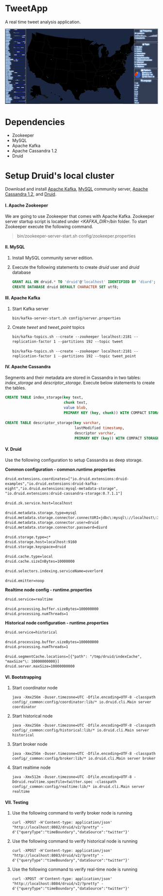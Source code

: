# TweetApp

A real time tweet analysis application.

![Alt text](https://raw.githubusercontent.com/cnsgcu/TweetApp/master/screenshot/screenshot.png "Screenshot")

# Dependencies

- Zookeeper
- MySQL
- Apache Kafka
- Apache Cassandra 1.2
- Druid

# Setup Druid's local cluster

Download and install [Apache Kafka](http://kafka.apache.org/downloads.html), [MySQL](http://dev.mysql.com/downloads/mysql/) community server, [Apache Cassandra 1.2](http://www.apache.org/dyn/closer.cgi?path=/cassandra/1.2.19/apache-cassandra-1.2.19-bin.tar.gz), and [Druid](http://druid.io/downloads.html).

#### I. Apache Zookeeper

We are going to use Zookeeper that comes with Apache Kafka. Zookeeper server startup script is located under *\<KAFKA_DIR\>/bin* folder.
To start Zookeeper execute the following command.

> bin/zookeeper-server-start.sh config/zookeeper.properties 

#### II. MySQL

1. Install MySQL community server edition.

2. Execute the following statements to create *druid* user and *druid* database
	```SQL
	GRANT ALL ON druid.* TO 'druid'@'localhost' IDENTIFIED BY 'diurd';
	CREATE DATABASE druid DEFAULT CHARACTER SET utf8;
	```

#### III. Apache Kafka

1. Start Kafka server
    ```Shell 
    bin/kafka-server-start.sh config/server.properties
    ```

2. Create *tweet* and *tweet_point* topics
    ```Shell
    bin/kafka-topics.sh --create --zookeeper localhost:2181 --replication-factor 1 --partitions 192 --topic tweet
    
    bin/kafka-topics.sh --create --zookeeper localhost:2181 --replication-factor 1 --partitions 192 --topic tweet_point
    ``` 

#### IV. Apache Cassandra

Segments and their metadata are stored in Cassandra in two tables: *index_storage* and *descriptor_storage*. Execute below statements to create the tables.
```SQL
CREATE TABLE index_storage(key text,
                           chunk text,
                           value blob,
                           PRIMARY KEY (key, chunk)) WITH COMPACT STORAGE;

CREATE TABLE descriptor_storage(key varchar,
                                lastModified timestamp,
                                descriptor varchar,
                                PRIMARY KEY (key)) WITH COMPACT STORAGE;
```

#### V. Druid

Use the following configuration to setup Cassandra as deep storage.

**Common configuration - common.runtime.properties**

```properties
druid.extensions.coordinates=["io.druid.extensions:druid-examples","io.druid.extensions:druid-kafka-eight","io.druid.extensions:mysql-metadata-storage", "io.druid.extensions:druid-cassandra-storage:0.7.1.1"]

druid.zk.service.host=localhost

druid.metadata.storage.type=mysql
druid.metadata.storage.connector.connectURI=jdbc\:mysql\://localhost\:3306/druid
druid.metadata.storage.connector.user=druid
druid.metadata.storage.connector.password=diurd

druid.storage.type=c*
druid.storage.host=localhost:9160
druid.storage.keyspace=druid

druid.cache.type=local
druid.cache.sizeInBytes=10000000

druid.selectors.indexing.serviceName=overlord

druid.emitter=noop
```

**Realtime node config - runtime.properties**
```properties
druid.service=realtime

druid.processing.buffer.sizeBytes=100000000
druid.processing.numThreads=1
```

**Historical node configuration - runtime.properties**
```properties
druid.service=historical

druid.processing.buffer.sizeBytes=100000000
druid.processing.numThreads=1

druid.segmentCache.locations=[{"path": "/tmp/druid/indexCache", "maxSize"\: 10000000000}]
druid.server.maxSize=10000000000
```
#### VI. Bootstrapping

1. Start coordinator node
    ```Shell
    java -Xmx256m -Duser.timezone=UTC -Dfile.encoding=UTF-8 -classpath config/_common:config/coordinator:lib/* io.druid.cli.Main server coordinator
    ```

2. Start historical node
    ```Shell
    java -Xmx256m -Duser.timezone=UTC -Dfile.encoding=UTF-8 -classpath config/_common:config/historical:lib/* io.druid.cli.Main server historical
    ```
    
3. Start broker node
    ```Shell
    java -Xmx256m -Duser.timezone=UTC -Dfile.encoding=UTF-8 -classpath config/_common:config/broker:lib/* io.druid.cli.Main server broker
    ```

4. Start realtime node
    ```Shell
    java -Xmx512m -Duser.timezone=UTC -Dfile.encoding=UTF-8 -Ddruid.realtime.specFile=twitter.spec -classpath config/_common:config/realtime:lib/* io.druid.cli.Main server realtime
    ```

#### VII. Testing

1. Use the following command to verify broker node is running
    ```Shell
    curl -XPOST -H'Content-type: application/json' "http://localhost:8082/druid/v2/?pretty" -d'{"queryType":"timeBoundary","dataSource":"twitter"}'
    ```

2. Use the following command to verify  historical node is running
    ```Shell
    curl -XPOST -H'Content-type: application/json' "http://localhost:8083/druid/v2/?pretty" -d'{"queryType":"timeBoundary","dataSource":"twitter"}'
    ```

3. Use the following command to verify  real-time node is running
    ```Shell
    curl -XPOST -H'Content-type: application/json' "http://localhost:8084/druid/v2/?pretty" -d'{"queryType":"timeBoundary","dataSource":"twitter"}'
    ```